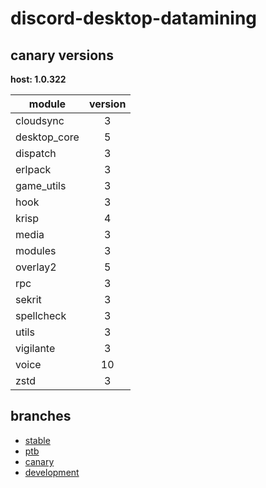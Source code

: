 # discord-desktop-datamining

## canary versions

**host: 1.0.322**

| module | version |
| ------ | :-----: |
| cloudsync | 3 |
| desktop_core | 5 |
| dispatch | 3 |
| erlpack | 3 |
| game_utils | 3 |
| hook | 3 |
| krisp | 4 |
| media | 3 |
| modules | 3 |
| overlay2 | 5 |
| rpc | 3 |
| sekrit | 3 |
| spellcheck | 3 |
| utils | 3 |
| vigilante | 3 |
| voice | 10 |
| zstd | 3 |

## branches

- [stable](https://github.com/OpenAsar/discord-desktop-datamining/tree/stable)
- [ptb](https://github.com/OpenAsar/discord-desktop-datamining/tree/ptb)
- [canary](https://github.com/OpenAsar/discord-desktop-datamining/tree/canary)
- [development](https://github.com/OpenAsar/discord-desktop-datamining/tree/development)